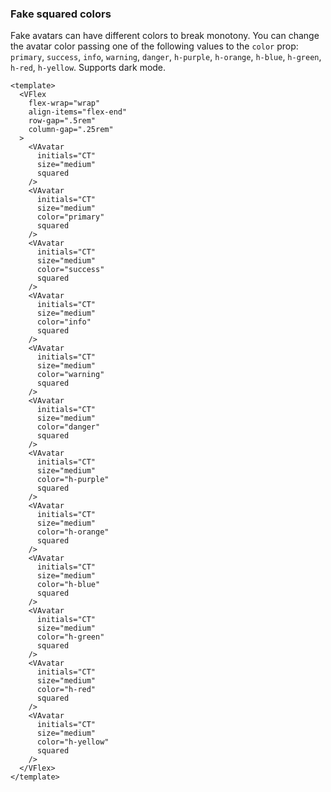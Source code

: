### Fake squared colors

Fake avatars can have different colors to break monotony.
You can change the avatar color passing one of the following
values to the `color` prop: `primary`, `success`, `info`, `warning`,
`danger`, `h-purple`, `h-orange`, `h-blue`, `h-green`, `h-red`, `h-yellow`.
Supports dark mode.

<!--code-->

```vue
<template>
  <VFlex
    flex-wrap="wrap"
    align-items="flex-end"
    row-gap=".5rem"
    column-gap=".25rem"
  >
    <VAvatar
      initials="CT"
      size="medium"
      squared
    />
    <VAvatar
      initials="CT"
      size="medium"
      color="primary"
      squared
    />
    <VAvatar
      initials="CT"
      size="medium"
      color="success"
      squared
    />
    <VAvatar
      initials="CT"
      size="medium"
      color="info"
      squared
    />
    <VAvatar
      initials="CT"
      size="medium"
      color="warning"
      squared
    />
    <VAvatar
      initials="CT"
      size="medium"
      color="danger"
      squared
    />
    <VAvatar
      initials="CT"
      size="medium"
      color="h-purple"
      squared
    />
    <VAvatar
      initials="CT"
      size="medium"
      color="h-orange"
      squared
    />
    <VAvatar
      initials="CT"
      size="medium"
      color="h-blue"
      squared
    />
    <VAvatar
      initials="CT"
      size="medium"
      color="h-green"
      squared
    />
    <VAvatar
      initials="CT"
      size="medium"
      color="h-red"
      squared
    />
    <VAvatar
      initials="CT"
      size="medium"
      color="h-yellow"
      squared
    />
  </VFlex>
</template>
```

<!--/code-->

<!--example-->

<VFlex flex-wrap="wrap" align-items="flex-end" row-gap=".5rem" column-gap=".25rem">
  <VAvatar initials="CT" size="medium" squared/>
  <VAvatar initials="CT" size="medium" color="primary" squared />
  <VAvatar initials="CT" size="medium" color="success" squared />
  <VAvatar initials="CT" size="medium" color="info" squared />
  <VAvatar initials="CT" size="medium" color="warning" squared />
  <VAvatar initials="CT" size="medium" color="danger" squared />
  <VAvatar initials="CT" size="medium" color="h-purple" squared />
  <VAvatar initials="CT" size="medium" color="h-orange" squared />
  <VAvatar initials="CT" size="medium" color="h-blue" squared />
  <VAvatar initials="CT" size="medium" color="h-green" squared />
  <VAvatar initials="CT" size="medium" color="h-red" squared />
  <VAvatar initials="CT" size="medium" color="h-yellow" squared />
</VFlex>

<!--/example-->
